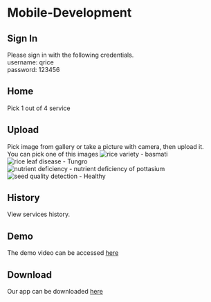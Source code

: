 # Mobile-Development

## Sign In
Please sign in with the following credentials.  
username: qrice  
password: 123456

## Home
Pick 1 out of 4 service

## Upload
Pick image from gallery or take a picture with camera, then upload it.  
You can pick one of this images
![rice variety - basmati](https://github.com/Q-RICE/Mobile-Development/assets/68507495/b545b460-1052-4278-829b-87239e0bded5)
![rice leaf disease - Tungro](https://github.com/Q-RICE/Mobile-Development/assets/68507495/58890788-33f3-46f0-abbc-ec5c3f72b3f9)
![nutrient deficiency - nutrient deficiency of pottasium](https://github.com/Q-RICE/Mobile-Development/assets/68507495/57cab37f-b377-4734-844d-6ca819743311)
![seed quality detection - Healthy](https://github.com/Q-RICE/Mobile-Development/assets/68507495/d08f29c6-0bd2-4a4a-906c-c9c73ef43cbe)

## History
View services history.

## Demo
The demo video can be accessed [here](https://drive.google.com/file/d/1z6pDJ_qVuR8kImjlATgfeDj9CfXVIGui/view?usp=sharing)

## Download
Our app can be downloaded [here](https://drive.google.com/file/d/1I4oVInygatVPKDosN9rrjVHfefPFSYMZ/view?usp=sharing)
